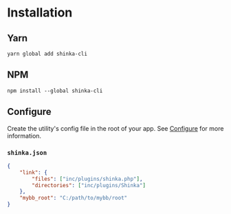 # Installation

## Yarn

```shell
yarn global add shinka-cli
```

## NPM

```shell
npm install --global shinka-cli
```

## Configure

Create the utility's config file in the root of your app. See [Configure](configure.html) for more information.

### `shinka.json`

```json
{
    "link": {
        "files": ["inc/plugins/shinka.php"],
        "directories": ["inc/plugins/Shinka"]
    },
    "mybb_root": "C:/path/to/mybb/root"
}
```

